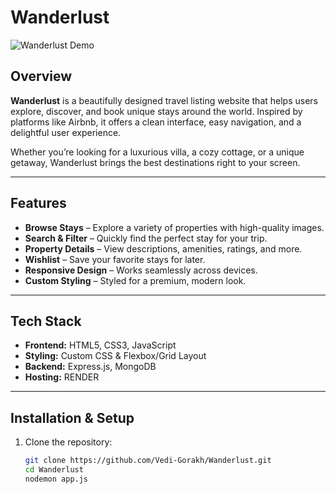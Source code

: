 # Wanderlust

![Wanderlust Demo](https://ibb.co/8n06j5RF) <!-- Replace 'demo.gif' with your actual GIF file name -->

## Overview
**Wanderlust** is a beautifully designed travel listing website that helps users explore, discover, and book unique stays around the world. Inspired by platforms like Airbnb, it offers a clean interface, easy navigation, and a delightful user experience.

Whether you’re looking for a luxurious villa, a cozy cottage, or a unique getaway, Wanderlust brings the best destinations right to your screen.

---

##  Features
-  **Browse Stays** – Explore a variety of properties with high-quality images.
-  **Search & Filter** – Quickly find the perfect stay for your trip.
-  **Property Details** – View descriptions, amenities, ratings, and more.
-  **Wishlist** – Save your favorite stays for later.
-  **Responsive Design** – Works seamlessly across devices.
-  **Custom Styling** – Styled for a premium, modern look.

---

##  Tech Stack
- **Frontend:** HTML5, CSS3, JavaScript
- **Styling:** Custom CSS & Flexbox/Grid Layout
- **Backend:**  Express.js, MongoDB
- **Hosting:** RENDER

---

##  Installation & Setup
1. Clone the repository:
   ```bash
   git clone https://github.com/Vedi-Gorakh/Wanderlust.git
   cd Wanderlust
   nodemon app.js

